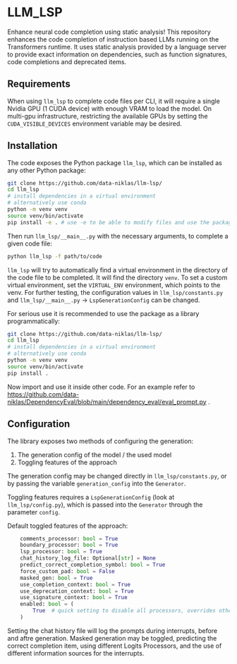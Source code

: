 # LLM_LSP
Enhance neural code completion using static analysis!
This repository enhances the code completion of instruction based LLMs running on the Transformers runtime.
It uses static analysis provided by a language server to provide exact information on dependencies, such as function signatures, code completions and deprecated items.

## Requirements
When using `llm_lsp` to complete code files per CLI, it will require a single Nvidia GPU (1 CUDA device) with enough VRAM to load the model.
On multi-gpu infrastructure, restricting the available GPUs by setting the `CUDA_VISIBLE_DEVICES` environment variable may be desired.

## Installation
The code exposes the Python package `llm_lsp`, which can be installed as any other Python package:
```sh
git clone https://github.com/data-niklas/llm-lsp/
cd llm_lsp
# install dependencies in a virtual environment
# alternatively use conda
python -m venv venv
source venv/bin/activate
pip install -e . # use -e to be able to modify files and use the package as usual
```

Then run `llm_lsp/__main__.py` with the necessary arguments, to complete a given code file:
```sh
python llm_lsp -f path/to/code
```
`llm_lsp` will try to automatically find a virtual environment in the directory of the code file to be completed. It will find the directory `venv`. To set a custom virtual environment, set the `VIRTUAL_ENV` environment, which points to the venv.
For further testing, the configuration values in `llm_lsp/constants.py` and `llm_lsp/__main__.py` -> `LspGenerationConfig` can be changed.

For serious use it is recommended to use the package as a library programmatically:
```sh
git clone https://github.com/data-niklas/llm-lsp/
cd llm_lsp
# install dependencies in a virtual environment
# alternatively use conda
python -m venv venv
source venv/bin/activate
pip install .
```
Now import and use it inside other code. For an example refer to https://github.com/data-niklas/DependencyEval/blob/main/dependency_eval/eval_prompt.py .


## Configuration
The library exposes two methods of configuring the generation:
1. The generation config of the model / the used model
2. Toggling features of the approach

The generation config may be changed directly in `llm_lsp/constants.py`, or by passing the variable `generation_config` into the `Generator`.

Toggling features requires a `LspGenerationConfig` (look at `llm_lsp/config.py`), which is passed into the `Generator` through the parameter `config`.

Default toggled features of the approach:
```py
    comments_processor: bool = True
    boundary_processor: bool = True
    lsp_processor: bool = True
    chat_history_log_file: Optional[str] = None
    predict_correct_completion_symbol: bool = True
    force_custom_pad: bool = False
    masked_gen: bool = True
    use_completion_context: bool = True
    use_deprecation_context: bool = True
    use_signature_context: bool = True
    enabled: bool = (
        True  # quick setting to disable all processors, overrides other settings
    )
```

Setting the chat history file will log the prompts during interrupts, before and aftre generation. Masked generation may be toggled, predicting the correct completion item, using different Logits Processors, and the use of different information sources for the interrupts.